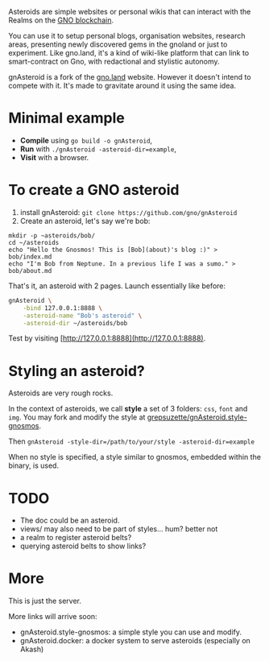 Asteroids are simple websites or personal wikis that can interact with the Realms on the [GNO blockchain](https://github.com/gnolang/gno). 

You can use it to setup personal blogs, organisation websites, research areas, presenting newly discovered gems in the gnoland or just to experiment. Like gno.land, it's a kind of wiki-like platform that can link to smart-contract on Gno, with redactional and stylistic autonomy.

gnAsteroid is a fork of the [gno.land](https://gno.land) website. However it doesn't intend to compete with it. It's made to gravitate around it using the same idea.

# Minimal example

* **Compile** using `go build -o gnAsteroid`,
* **Run** with `./gnAsteroid -asteroid-dir=example`, 
* **Visit** with a browser.

# To create a GNO asteroid

1. install gnAsteroid: `git clone https://github.com/gno/gnAsteroid`
2. Create an asteroid, let's say we're bob:

```
mkdir -p ~asteroids/bob/
cd ~/asteroids
echo "Hello the Gnosmos! This is [Bob](about)'s blog :)" > bob/index.md
echo "I'm Bob from Neptune. In a previous life I was a sumo." > bob/about.md
```

That's it, an asteroid with 2 pages.
Launch essentially like before:
```bash
gnAsteroid \
    -bind 127.0.0.1:8888 \
    -asteroid-name "Bob's asteroid" \
    -asteroid-dir ~/asteroids/bob
```
Test by visiting [http://127.0.0.1:8888](http://127.0.0.1:8888).

# Styling an asteroid?

Asteroids are very rough rocks.

In the context of asteroids, we call **style** a set 
of 3 folders: `css`, `font` and `img`. You may fork and
modify the style at [grepsuzette/gnAsteroid.style-gnosmos](https://github.com/grepsuzette/gnAsteroid.style-gnosmos).

Then `gnAsteroid -style-dir=/path/to/your/style -asteroid-dir=example`

When no style is specified, a style similar to gnosmos, embedded 
within the binary, is used.

# TODO

- The doc could be an asteroid.
- views/ may also need to be part of styles... hum? better not
- a realm to register asteroid belts?
- querying asteroid belts to show links?

# More 

This is just the server.

More links will arrive soon:

* gnAsteroid.style-gnosmos: a simple style you can use and modify.
* gnAsteroid.docker: a docker system to serve asteroids (especially on Akash)


